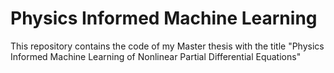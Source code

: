 # Physics Informed Machine Learning
This repository contains the code of my Master thesis with the title "Physics Informed Machine Learning of Nonlinear Partial Differential Equations"
